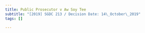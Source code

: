```yaml
---
title: Public Prosecutor v Aw Soy Tee
subtitle: "[2019] SGDC 213 / Decision Date: 14\_October\_2019"
tags: []

---
```

